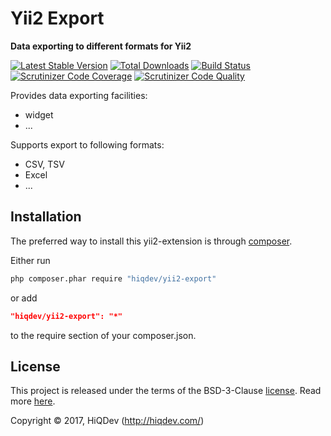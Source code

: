 # Yii2 Export

**Data exporting to different formats for Yii2**

[![Latest Stable Version](https://poser.pugx.org/hiqdev/yii2-export/v/stable)](https://packagist.org/packages/hiqdev/yii2-export)
[![Total Downloads](https://poser.pugx.org/hiqdev/yii2-export/downloads)](https://packagist.org/packages/hiqdev/yii2-export)
[![Build Status](https://img.shields.io/travis/hiqdev/yii2-export.svg)](https://travis-ci.org/hiqdev/yii2-export)
[![Scrutinizer Code Coverage](https://img.shields.io/scrutinizer/coverage/g/hiqdev/yii2-export.svg)](https://scrutinizer-ci.com/g/hiqdev/yii2-export/)
[![Scrutinizer Code Quality](https://img.shields.io/scrutinizer/g/hiqdev/yii2-export.svg)](https://scrutinizer-ci.com/g/hiqdev/yii2-export/)

Provides data exporting facilities:

- widget
- ...

Supports export to following formats:
- CSV, TSV
- Excel
- ...

## Installation

The preferred way to install this yii2-extension is through [composer](http://getcomposer.org/download/).

Either run

```sh
php composer.phar require "hiqdev/yii2-export"
```

or add

```json
"hiqdev/yii2-export": "*"
```

to the require section of your composer.json.

## License

This project is released under the terms of the BSD-3-Clause [license](LICENSE).
Read more [here](http://choosealicense.com/licenses/bsd-3-clause).

Copyright © 2017, HiQDev (http://hiqdev.com/)
